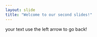```yaml
---
layout: slide
title: "Welcome to our second slides!"
---
```

your text
use the left arrow to go back!
